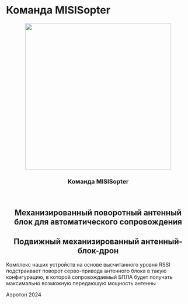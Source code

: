 # Команда MISISopter

<div align="center">
  <a href="https://t.me/leshquin">
    <img width="400" height="400" src="https://png.pngtree.com/png-clipart/20220921/ourmid/pngtree-drone-flying-on-transparent-background-png-image_6209864.png">
  </a>
    <h3>Команда MISISopter</h3>
  <br>
  <h2>Механизированный поворотный антенный блок для автоматического сопровождения</h2>
</div>

<h2 align="center"> Подвижный механизированный антенный-блок-дрон

</h2>
<p>Комплекс наших устройств на основе высчитанного уровня RSSI подстраивает поворот серво-привода антенного блока в такую конфигурацию, в которой сопровождаемый БПЛА будет получать максимально возможную передаюшую мощность антенны</p>


Аэротон 2024
